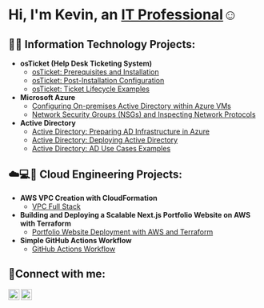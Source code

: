 <h1>Hi, I'm Kevin, an <a href="https://linkedin.com/in/kevin-orellana-6457aa252/">IT Professional</a>☺</h1>

<h2>👨‍💻 Information Technology Projects:</h2>

- <b>osTicket (Help Desk Ticketing System)</b>
  - [osTicket: Prerequisites and Installation](https://github.com/kevinorellana01/osticket-prereqs)
  - [osTicket: Post-Installation Configuration](https://github.com/kevinorellana01/post-install-config)
  - [osTicket: Ticket Lifecycle Examples](https://github.com/kevinorellana01/ticket-lifecycle)
- <b>Microsoft Azure</b>
  - [Configuring On-premises Active Directory within Azure VMs](https://github.com/kevinorellana01/configure-ad)
  - [Network Security Groups (NSGs) and Inspecting Network Protocols](https://github.com/kevinorellana01/azure-network-protocols)
- <b>Active Directory</b>
  - [Active Directory: Preparing AD Infrastructure in Azure](https://github.com/kevinorellana01/preparing-ad-inf-azure)
  - [Active Directory: Deploying Active Directory](https://github.com/kevinorellana01/deploying-ad)
  - [Active Directory: AD Use Cases Examples](https://github.com/kevinorellana01/ad-practice)

<h2>☁️💻🔧 Cloud Engineering Projects:</h2>

- <b>AWS VPC Creation with CloudFormation</b>
  - [VPC Full Stack](https://github.com/kevinorellana01/vpc-cloudformation-project)
- <b>Building and Deploying a Scalable Next.js Portfolio Website on AWS with Terraform</b>
  - [Portfolio Website Deployment with AWS and Terraform](https://github.com/kevinorellana01/terraform-portfolio-project)
- <b>Simple GitHub Actions Workflow</b>
  - [GitHub Actions Workflow](https://github.com/kevinorellana01/github-actions-workflow)

<h2>🤳Connect with me:</h2>

[<img align="left" alt="Kevin | LinkedIn" width="22px" src="https://cdn.jsdelivr.net/npm/simple-icons@v3/icons/linkedin.svg" />][linkedin]
[<img align="left" alt="Kevin | Medium" width="22px" src="https://cdn.jsdelivr.net/npm/simple-icons@v3/icons/medium.svg" />][medium]

[linkedin]: https://www.linkedin.com/in/kevin-orellana-6457aa252/
[medium]: https://medium.com/@kevinn.orellana01





